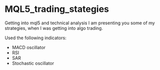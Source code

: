 # MQL5_trading_stategies
Getting into mql5 and technical analysis
I am presenting you some of my strategies, when I was getting into algo trading.

Used the following indicators:
 - MACD oscillator
 - RSI
 - SAR
 - Stochastic oscillator
